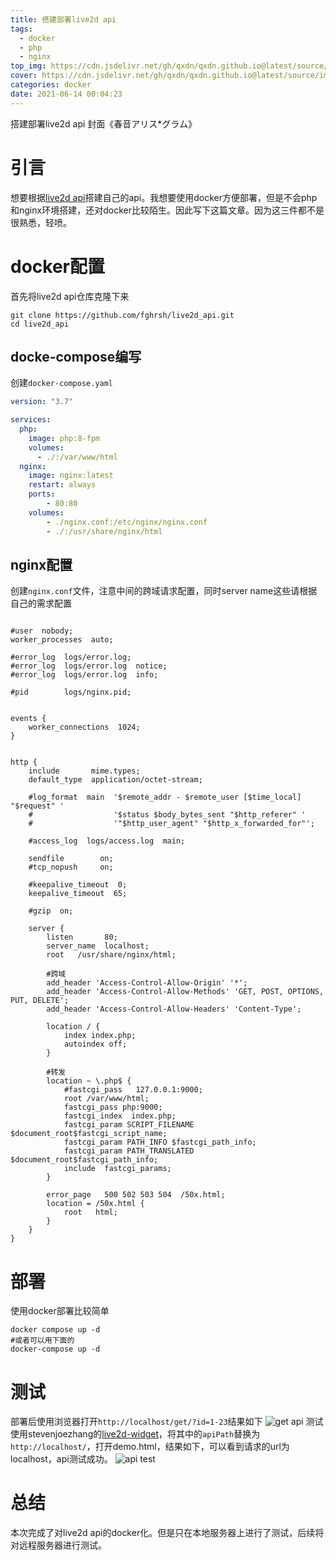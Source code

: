 ```yaml
---
title: 搭建部署live2d api
tags:
  - docker
  - php
  - nginx
top_img: https://cdn.jsdelivr.net/gh/qxdn/qxdn.github.io@latest/source/images/live2d-api/cover.png
cover: https://cdn.jsdelivr.net/gh/qxdn/qxdn.github.io@latest/source/images/live2d-api/cover.png
categories: docker
date: 2021-06-14 00:04:23
---
```



搭建部署live2d api
封面《春音アリス*グラム》
<!--more-->

# 引言
想要根据[live2d api](https://github.com/fghrsh/live2d_api)搭建自己的api。我想要使用docker方便部署，但是不会php和nginx环境搭建，还对docker比较陌生。因此写下这篇文章。因为这三件都不是很熟悉，轻喷。

# docker配置
首先将live2d api仓库克隆下来
```git
git clone https://github.com/fghrsh/live2d_api.git
cd live2d_api
```
## docke-compose编写
创建`docker-compose.yaml`
```yaml
version: "3.7"

services:
  php:
    image: php:8-fpm
    volumes:
      - ./:/var/www/html
  nginx:
    image: nginx:latest
    restart: always
    ports:
        - 80:80
    volumes:
        - ./nginx.conf:/etc/nginx/nginx.conf
        - ./:/usr/share/nginx/html
```
## nginx配置
创建`nginx.conf`文件，注意中间的跨域请求配置，同时server name这些请根据自己的需求配置
```nginx

#user  nobody;
worker_processes  auto;

#error_log  logs/error.log;
#error_log  logs/error.log  notice;
#error_log  logs/error.log  info;

#pid        logs/nginx.pid;


events {
    worker_connections  1024;
}


http {
    include       mime.types;
    default_type  application/octet-stream;

    #log_format  main  '$remote_addr - $remote_user [$time_local] "$request" '
    #                  '$status $body_bytes_sent "$http_referer" '
    #                  '"$http_user_agent" "$http_x_forwarded_for"';

    #access_log  logs/access.log  main;

    sendfile        on;
    #tcp_nopush     on;

    #keepalive_timeout  0;
    keepalive_timeout  65;

    #gzip  on;

    server {
        listen       80;
        server_name  localhost;
        root   /usr/share/nginx/html;

        #跨域
        add_header 'Access-Control-Allow-Origin' '*'; 
        add_header 'Access-Control-Allow-Methods' 'GET, POST, OPTIONS, PUT, DELETE';
        add_header 'Access-Control-Allow-Headers' 'Content-Type';

        location / { 
            index index.php;
            autoindex off;
        }

        #转发
        location ~ \.php$ {
            #fastcgi_pass   127.0.0.1:9000;
            root /var/www/html;
            fastcgi_pass php:9000;
            fastcgi_index  index.php;
            fastcgi_param SCRIPT_FILENAME $document_root$fastcgi_script_name;
            fastcgi_param PATH_INFO $fastcgi_path_info;
            fastcgi_param PATH_TRANSLATED $document_root$fastcgi_path_info;
            include  fastcgi_params;
        }

        error_page   500 502 503 504  /50x.html;
        location = /50x.html {
            root   html;
        }   
    }
}
```

# 部署
使用docker部署比较简单
```
docker compose up -d
#或者可以用下面的
docker-compose up -d
```
# 测试
部署后使用浏览器打开`http://localhost/get/?id=1-23`结果如下
![get api](/images/live2d-api/get.png)
测试使用stevenjoezhang的[live2d-widget](https://github.com/stevenjoezhang/live2d-widget)，将其中的`apiPath`替换为`http://localhost/`，打开demo.html，结果如下，可以看到请求的url为localhost，api测试成功。
![api test](/images/live2d-api/apitest.png)


# 总结
本次完成了对live2d api的docker化。但是只在本地服务器上进行了测试，后续将对远程服务器进行测试。